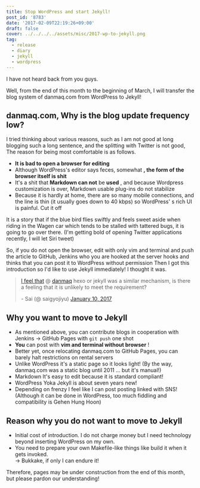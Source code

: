 ```yaml
---
title: Stop WordPress and start Jekyll!
post_id: '8783'
date: '2017-02-09T22:19:26+09:00'
draft: false
cover: ../../../../assets/misc/2017-wp-to-jekyll.png
tag:
  - release
  - diary
  - jekyll
  - wordpress
---
```


I have not heard back from you guys.

Well, from the end of this month to the beginning of March, I will transfer the blog system of danmaq.com from WordPress to Jekyll!

## danmaq.com, Why is the blog update frequency low?

I tried thinking about various reasons, such as I am not good at long blogging such a long sentence, and the splitting with Twitter is not good, The reason for being most comfortable is as follows.

*   **It is bad to open a browser for editing**
*   Although WordPress's editor says feces, somewhat **, the form of the browser itself is shit**
*   It's a shit that **Markdown can not** be **used** , and because Wordpress customization is over, Markdown usable plug-ins do not stabilize
*   Because it is hardly at home, there are so many mobile connections, and the line is thin (it usually goes down to 40 kbps) so WordPress' s rich UI is painful. Cut it off

It is a story that if the blue bird flies swiftly and feels sweet aside when riding in the Wagen car which tends to be stalled with tattered bugs, it is going to go over there. (I'm getting bold of opening Twitter applications recently, I will let Siri tweet)

So, if you do not open the browser, edit with only vim and terminal and push the article to GitHub, Jenkins who you are hooked at the server hooks and thinks that you can post it to WordPress without permission Then I got this introduction so I'd like to use Jekyll immediately! I thought it was.

> [I feel that](https://twitter.com/danmaq) @ [danmaq](https://twitter.com/danmaq) hexo or jekyll was a similar mechanism, is there a feeling that it is unlikely to meet the requirement?
> 
> \- Sai (@ saigyojiyu) [January 10, 2017](https://twitter.com/saigyojiyu/status/818766546700861441)

## Why you want to move to Jekyll

*   As mentioned above, you can contribute blogs in cooperation with Jenkins → GitHub Pages with `git push` one shot
*   **You** can post with **vim and terminal without browser** !
*   Better yet, once relocating danmaq.com to GitHub Pages, you can barely halt restrictions on rental servers
*   Unlike WordPress it's a static page so it looks light! (By the way, danmaq.com was a static blog until 2011 ... but it's manual!)
*   Markdown It's easy to edit because it is standard compliant!
*   WordPress Yoka Jekyll is about seven years new!
*   Depending on frenzy I feel like I can post posting linked with SNS! (Although it can be done in WordPress, too much fiddling and compatibility is Gehen Hung Hoon)

## Reason why you do not want to move to Jekyll

*   Initial cost of introduction. I do not charge money but I need technology beyond inserting WordPress on my own.
*   You need to prepare your own Makefile-like things like build it when it gets invoked.  
    → Bukkake, if only I can endure it!

Therefore, pages may be under construction from the end of this month, but please pardon our understanding!